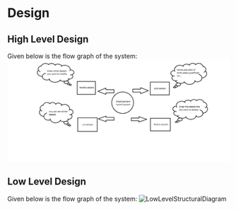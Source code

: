 # Design

## High Level Design 

Given below is the flow graph of the system:
![HighLevelStructuralDiagram](https://github.com/silwandeva/STEPIN-EMPLOYEE-MANAGEMENT/blob/main/2_Architecture/diagram.png)
## Low Level Design

Given below is the flow graph of the system:
![LowLevelStructuralDiagram]()
